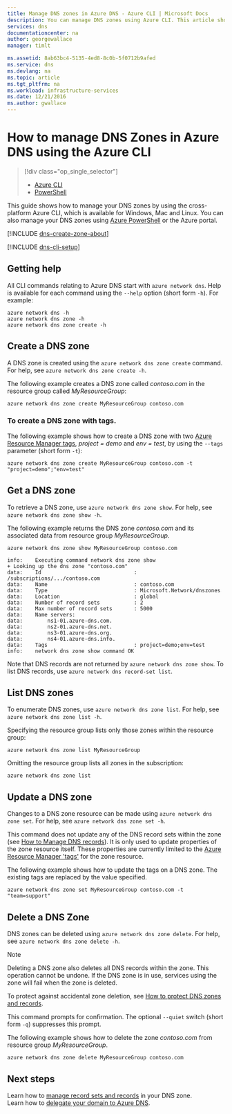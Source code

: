 ```yaml
---
title: Manage DNS zones in Azure DNS - Azure CLI | Microsoft Docs
description: You can manage DNS zones using Azure CLI. This article shows how to update, delete and create DNS zones on Azure DNS.
services: dns
documentationcenter: na
author: georgewallace
manager: timlt

ms.assetid: 8ab63bc4-5135-4ed8-8c0b-5f0712b9afed
ms.service: dns
ms.devlang: na
ms.topic: article
ms.tgt_pltfrm: na
ms.workload: infrastructure-services
ms.date: 12/21/2016
ms.author: gwallace
---
```


# How to manage DNS Zones in Azure DNS using the Azure CLI

> [!div class="op_single_selector"]
> * [Azure CLI](dns-operations-dnszones-cli.md)
> * [PowerShell](dns-operations-dnszones.md)

This guide shows how to manage your DNS zones by using the cross-platform Azure CLI, which is available for Windows, Mac and Linux. You can also manage your DNS zones using [Azure PowerShell](dns-operations-dnszones.md) or the Azure portal.

[!INCLUDE [dns-create-zone-about](../../includes/dns-create-zone-about-include.md)]

[!INCLUDE [dns-cli-setup](../../includes/dns-cli-setup-include.md)]

## Getting help

All CLI commands relating to Azure DNS start with `azure network dns`. Help is available for each command using the `--help` option (short form `-h`).  For example:

```azurecli
azure network dns -h
azure network dns zone -h
azure network dns zone create -h
```

## Create a DNS zone

A DNS zone is created using the `azure network dns zone create` command. For help, see `azure network dns zone create -h`.

The following example creates a DNS zone called *contoso.com* in the resource group called *MyResourceGroup*:

```azurecli
azure network dns zone create MyResourceGroup contoso.com
```

### To create a DNS zone with tags.

The following example shows how to create a DNS zone with two [Azure Resource Manager tags](dns-zones-records.md#tags), *project = demo* and *env = test*, by using the `--tags` parameter (short form `-t`):

```azurecli
azure network dns zone create MyResourceGroup contoso.com -t "project=demo";"env=test"
```

## Get a DNS zone

To retrieve a DNS zone, use `azure network dns zone show`. For help, see `azure network dns zone show -h`.

The following example returns the DNS zone *contoso.com* and its associated data from resource group *MyResourceGroup*. 

```azurecli
azure network dns zone show MyResourceGroup contoso.com

info:    Executing command network dns zone show
+ Looking up the dns zone "contoso.com"
data:    Id                              : /subscriptions/.../contoso.com
data:    Name                            : contoso.com
data:    Type                            : Microsoft.Network/dnszones
data:    Location                        : global
data:    Number of record sets           : 2
data:    Max number of record sets       : 5000
data:    Name servers:
data:        ns1-01.azure-dns.com.
data:        ns2-01.azure-dns.net.
data:        ns3-01.azure-dns.org.
data:        ns4-01.azure-dns.info.
data:    Tags                            : project=demo;env=test
info:    network dns zone show command OK
```

Note that DNS records are not returned by `azure network dns zone show`. To list DNS records, use `azure network dns record-set list`.


## List DNS zones

To enumerate DNS zones, use `azure network dns zone list`. For help, see `azure network dns zone list -h`.

Specifying the resource group lists only those zones within the resource group:

```azurecli
azure network dns zone list MyResourceGroup
```

Omitting the resource group lists all zones in the subscription:

```azurecli
azure network dns zone list 
```

## Update a DNS zone

Changes to a DNS zone resource can be made using `azure network dns zone set`. For help, see `azure network dns zone set -h`.

This command does not update any of the DNS record sets within the zone (see [How to Manage DNS records](dns-operations-recordsets-cli.md)). It is only used to update properties of the zone resource itself. These properties are currently limited to the [Azure Resource Manager 'tags'](dns-zones-records.md#tags) for the zone resource.

The following example shows how to update the tags on a DNS zone. The existing tags are replaced by the value specified.

```azurecli
azure network dns zone set MyResourceGroup contoso.com -t "team=support"
```

## Delete a DNS Zone

DNS zones can be deleted using `azure network dns zone delete`. For help, see `azure network dns zone delete -h`.

> [!NOTE]
> Deleting a DNS zone also deletes all DNS records within the zone. This operation cannot be undone. If the DNS zone is in use, services using the zone will fail when the zone is deleted.
>
>To protect against accidental zone deletion, see [How to protect DNS zones and records](dns-protect-zones-recordsets.md).

This command prompts for confirmation. The optional `--quiet` switch (short form `-q`) suppresses this prompt.

The following example shows how to delete the zone *contoso.com* from resource group *MyResourceGroup*.

```azurecli
azure network dns zone delete MyResourceGroup contoso.com
```

## Next steps

Learn how to [manage record sets and records](dns-getstarted-create-recordset-cli.md) in your DNS zone.
<br>
Learn how to [delegate your domain to Azure DNS](dns-domain-delegation.md).

